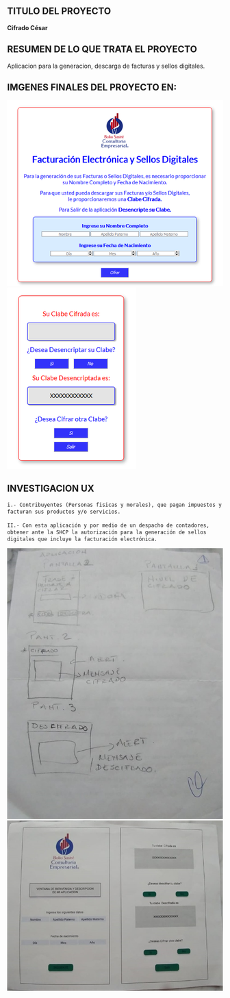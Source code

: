 ## TITULO DEL PROYECTO
**Cifrado César**

## RESUMEN DE LO QUE TRATA EL PROYECTO
Aplicacion para la generacion, descarga de facturas y sellos digitales.

## IMGENES FINALES DEL PROYECTO EN:
<img src='src/imgs/Cipher_H1.png'>
<img src='src/imgs/Cipher_H2.png'>


## INVESTIGACION UX
    i.- Contribuyentes (Personas fisicas y morales), que pagan impuestos y facturan sus productos y/o servicios.

    II.- Con esta aplicación y por medio de un despacho de contadores, obtener ante la SHCP la autorización para la generación de sellos digitales que incluye la facturación electrónica.

<img src= 'https://github.com/EstherManrique/CDMX009-cipher/blob/master/src/imgs/Primer_Protipo.jpeg'>

<img src= 'https://github.com/EstherManrique/CDMX009-cipher/blob/master/src/imgs/Prototipo_final.jpeg'>

